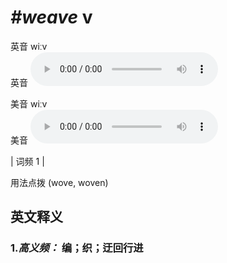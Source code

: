 # ***\#weave*** v
英音 wiːv  
英音
<audio src="./media/weave-B.aac" controls="controls"></audio>

美音 wiːv  
美音
<audio src="./media/weave.aac" controls="controls"></audio>



| 词频 1 |  

用法点拨  (wove, woven)

英文释义
---
### 1.*高义频：* **编；织；迂回行进**  


